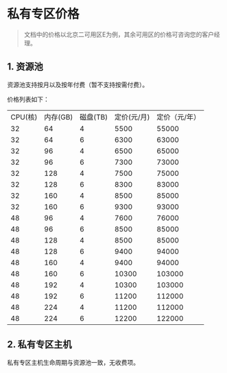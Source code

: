 # 私有专区价格



> 文档中的价格以北京二可用区E为例，其余可用区的价格可咨询您的客户经理。


## 1. 资源池

资源池支持按月以及按年付费（暂不支持按需付费）。

价格列表如下：

|       |        |            |                   |             |
| ----- | ------ | ---------- | ----------------- | ----------- |
| CPU(核)   | 内存(GB) | 磁盘(TB)     | 定价(元/月)      | 定价（元/年）      |
| 32 | 64 | 4 | 5500 | 55000        |
| 32 | 64 | 6 | 6300 | 63000        |
| 32 | 96 | 4 | 6500 | 65000        |
| 32 | 96 | 6 | 7300 | 73000        |
| 32 | 128 | 4 | 7500 | 75000        |
| 32 | 128 | 6 | 8300 | 83000        |
| 32 | 160 | 4 | 8500 | 85000        |
| 32 | 160 | 6 | 9300 | 93000        |
| 48 | 96 | 4 | 7600 | 76000        |
| 48 | 96 | 6 | 8500 | 85000        |
| 48 | 128 | 4 | 8500 | 85000        |
| 48 | 128 | 6 | 9400 | 94000        |
| 48 | 160 | 4 | 9400 | 94000        |
| 48 | 160 | 6 | 10300 | 103000        |
| 48 | 192 | 4 | 10300 | 103000        |
| 48 | 192 | 6 | 11200 | 112000        |
| 48 | 224 | 4 | 11200 | 112000        |
| 48 | 224 | 6 | 12200 | 122000        |


## 2. 私有专区主机

私有专区主机生命周期与资源池一致，无收费项。
